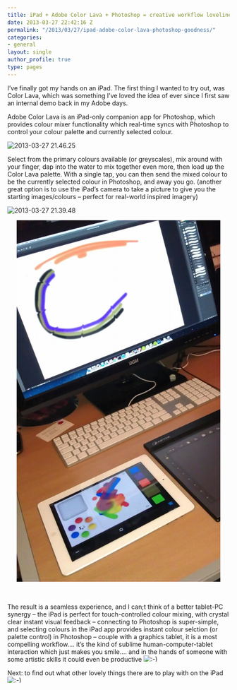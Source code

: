 ```yaml
---
title: iPad + Adobe Color Lava + Photoshop = creative workflow loveliness
date: 2013-03-27 22:42:16 Z
permalink: "/2013/03/27/ipad-adobe-color-lava-photoshop-goodness/"
categories:
- general
layout: single
author_profile: true
type: pages
---
```


I&#8217;ve finally got my hands on an iPad. The first thing I wanted to try out, was Color Lava, which was something I&#8217;ve loved the idea of ever since I first saw an internal demo back in my Adobe days.

Adobe Color Lava is an iPad-only companion app for Photoshop, which provides colour mixer functionality which real-time syncs with Photoshop to control your colour palette and currently selected colour.

<img class="aligncenter size-medium wp-image-1207" alt="2013-03-27 21.46.25" src="/images/allbsuploads/2013/03/2013-03-27-21.46.25-300x201.jpg" width="300" height="201" srcset="/images/allbsuploads/2013/03/2013-03-27-21.46.25-300x201.jpg 300w, /images/allbsuploads/2013/03/2013-03-27-21.46.25-1024x687.jpg 1024w" sizes="(max-width: 300px) 100vw, 300px" />

Select from the primary colours available (or greyscales), mix around with your finger, dap into the water to mix together even more, then load up the Color Lava palette. With a single tap, you can then send the mixed colour to be the currently selected colour in Photoshop, and away you go. (another great option is to use the iPad&#8217;s camera to take a picture to give you the starting images/colours &#8211; perfect for real-world inspired imagery)

<img class="size-medium wp-image-1213 alignnone" alt="2013-03-27 21.39.48" src="/images/allbsuploads/2013/03/2013-03-27-21.39.48-300x169.jpg" width="300" height="169" srcset="/images/allbsuploads/2013/03/2013-03-27-21.39.48-300x169.jpg 300w, /images/allbsuploads/2013/03/2013-03-27-21.39.48-1024x577.jpg 1024w" sizes="(max-width: 300px) 100vw, 300px" />

<p style="text-align: center;">
  <img class="aligncenter  wp-image-1212" alt="2013-03-27 21.40.13" src="/images/allbsuploads/2013/03/2013-03-27-21.40.13-577x1024.jpg" width="462" height="819" />
</p>

&nbsp;

The result is a seamless experience, and I can;t think of a better tablet-PC synergy &#8211; the iPad is perfect for touch-controlled colour mixing, with crystal clear instant visual feedback &#8211; connecting to Photoshop is super-simple, and selecting colours in the iPad app provides instant colour selction (or palette control) in Photoshop &#8211; couple with a graphics tablet, it is a most compelling workflow&#8230;. it&#8217;s the kind of sublime human-computer-tablet interaction which just makes you smile&#8230;. and in the hands of someone with some artistic skills it could even be productive <img src="http://allbs.co.uk/wp-includes/images/smilies/simple-smile.png" alt=":-)" class="wp-smiley" style="height: 1em; max-height: 1em;" />

Next: to find out what other lovely things there are to play with on the iPad <img src="http://allbs.co.uk/wp-includes/images/smilies/simple-smile.png" alt=":-)" class="wp-smiley" style="height: 1em; max-height: 1em;" />
